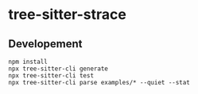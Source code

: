 # tree-sitter-strace

## Developement

```
npm install
npx tree-sitter-cli generate
npx tree-sitter-cli test
npx tree-sitter-cli parse examples/* --quiet --stat
```
